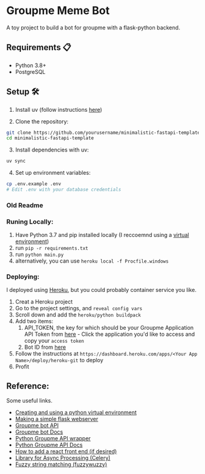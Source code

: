 # Groupme Meme Bot
A toy project to build a bot for groupme with a flask-python backend.

## Requirements 📋
- Python 3.8+
- PostgreSQL

## Setup 🛠️
1. Install uv (follow instructions [here](https://docs.astral.sh/uv/#getting-started))

2. Clone the repository:
```bash
git clone https://github.com/yourusername/minimalistic-fastapi-template.git
cd minimalistic-fastapi-template
```

3. Install dependencies with uv:
```bash
uv sync
```

4. Set up environment variables:
```bash
cp .env.example .env
# Edit .env with your database credentials
```

### Old Readme

### Runing Locally:
1. Have Python 3.7 and pip installed locally (I reccoemnd using a [virtual environment](https://packaging.python.org/guides/installing-using-pip-and-virtual-environments/))
2. run ```pip -r requirements.txt```
3. run ```python main.py```
4. alternatively, you can use ```heroku local -f Procfile.windows```

### Deploying:
I deployed using [Heroku](https://dashboard.heroku.com/), but you could probably container service you like. 

1. Creat a Heroku project
2. Go to the project settings, and ```reveal config vars```
3. Scroll down and add the ```heroku/python buildpack```
4. Add two items:
   1. API_TOKEN, the key for which should be your Groupme Application API Token from [here](https://dev.groupme.com/applications) - Click the application you'd like to access and copy your ```access token```
   2. Bot ID from [here](https://dev.groupme.com/bots)
5. Follow the instructions at ```https://dashboard.heroku.com/apps/<Your App Name>/deploy/heroku-git``` to deploy
6. Profit

## Reference:
Some useful links.
* [Creating and using a python virtual environment](https://packaging.python.org/guides/installing-using-pip-and-virtual-environments/)
* [Making a simple flask webserver](https://www.freecodecamp.org/news/how-to-build-a-web-application-using-flask-and-deploy-it-to-the-cloud-3551c985e492/)
* [Groupme bot API](https://dev.groupme.com/tutorials/bots)
* [Groupme bot Docs](https://dev.groupme.com/docs/v3)
* [Python Groupme API wrapper](https://github.com/rhgrant10/Groupy)
* [Python Groupme API Docs](https://groupy.readthedocs.io/en/latest/pages/quickstart.html)
* [How to add a react front end (if desired)](https://blog.miguelgrinberg.com/post/how-to-create-a-react--flask-project)
* [Library for Async Processing (Celery)](https://docs.celeryproject.org/en/latest/index.html)
* [Fuzzy string matching (fuzzywuzzy)](https://www.datacamp.com/community/tutorials/fuzzy-string-python)
